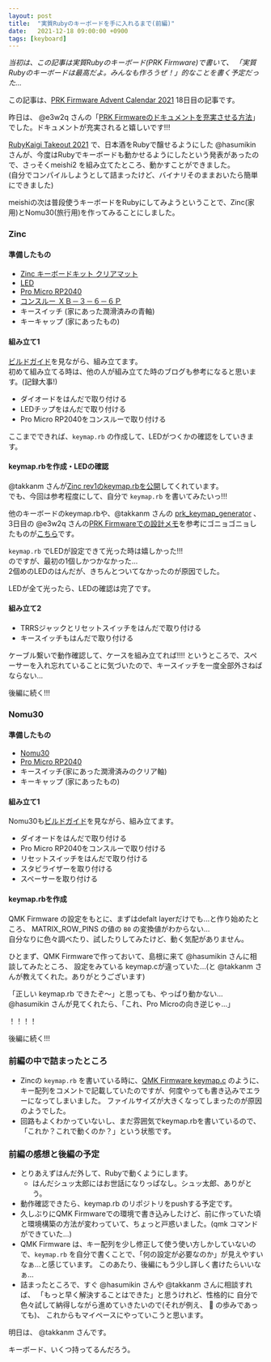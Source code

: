 ```yaml
---
layout: post
title:  "実質Rubyのキーボードを手に入れるまで(前編)"
date:   2021-12-18 09:00:00 +0900
tags: [keyboard]
---
```

_当初は、この記事は実質Rubyのキーボード(PRK Firmware)で書いて、
「実質Rubyのキーボードは最高だよ。みんなも作ろうぜ！」的なことを書く予定だった..._


この記事は、[PRK Firmware Advent Calendar 2021](https://adventar.org/calendars/7086) 18日目の記事です。

昨日は、 @e3w2q さんの「[PRK Firmwareのドキュメントを充実させる方法](https://e3w2q.github.io/21/)」でした。ドキュメントが充実されると嬉しいです!!!

[RubyKaigi Takeout 2021](https://rubykaigi.org/2021-takeout/presentations/hasumikin.html) で、日本酒をRubyで醸せるようにした @hasumikin さんが、今度はRubyでキーボードも動かせるようにしたという発表があったので、さっそくmeishi2 を組み立てたところ、動かすことができました。  
(自分でコンパイルしようとして詰まったけど、バイナリそのままおいたら簡単にできました)

meishiの次は普段使うキーボードをRubyにしてみようということで、Zinc(家用)とNomu30(旅行用)を作ってみることにしました。

### Zinc

#### 準備したもの

* [Zinc キーボードキット クリアマット](https://booth.pm/ja/items/1451314)
* [LED](https://shop.yushakobo.jp/products/sk6812mini-e-10)
* [Pro Micro RP2040](https://www.marutsu.co.jp/pc/i/40719713/)
* [コンスルー ＸＢ－３－６－６Ｐ](https://akizukidenshi.com/catalog/g/gC-15596/)
* キースイッチ (家にあった潤滑済みの青軸)
* キーキャップ (家にあったもの)

#### 組み立て1

[ビルドガイド](https://www.sho-k.co.uk/tech/735.html)を見ながら、組み立てます。  
初めて組み立てる時は、他の人が組み立てた時のブログも参考になると思います。(記録大事!)

* ダイオードをはんだで取り付ける
* LEDチップをはんだで取り付ける
* Pro Micro RP2040をコンスルーで取り付ける

ここまでできれば、`keymap.rb` の作成して、LEDがつくかの確認をしていきます。  

#### keymap.rbを作成・LEDの確認

@takkanm さんが[Zinc rev1のkeymap.rbを公開](https://gist.github.com/takkanm/bf937b83c67c42d801a31af20132d244)してくれています。  
でも、今回は参考程度にして、自分で `keymap.rb` を書いてみたいっ!!!

他のキーボードのkeymap.rbや、@takkanm さんの [prk_keymap_generator](https://github.com/takkanm/prk_keymap_generator) 、3日目の @e3w2q さんの[PRK Firmwareでの設計メモ](https://e3w2q.github.io/19/)を参考にゴニョゴニョしたものが[こちら](https://gist.github.com/emorima/6d15499f16a9d943c9da6304291213a6#file-keymap-rb)です。

`keymap.rb` でLEDが設定できて光った時は嬉しかった!!!   
のですが、最初の1個しかつかなかった...  
2個めのLEDのはんだが、きちんとついてなかったのが原因でした。

LEDが全て光ったら、LEDの確認は完了です。

#### 組み立て2

* TRRSジャックとリセットスイッチをはんだで取り付ける
* キースイッチもはんだで取り付ける

ケーブル繋いで動作確認して、ケースを組み立てれば!!!! というところで、スペーサーを入れ忘れていることに気づいたので、キースイッチを一度全部外さねばならない...

後編に続く!!!

### Nomu30

#### 準備したもの

* [Nomu30](https://shop.yushakobo.jp/products/nomu30kit)
* [Pro Micro RP2040](https://www.marutsu.co.jp/pc/i/40719713/)
* キースイッチ(家にあった潤滑済みのクリア軸)
* キーキャップ (家にあったもの)

#### 組み立て1

Nomu30も[ビルドガイド](https://keys.recompile.net/docs/nomu30-build-guide/)を見ながら、組み立てます。  

* ダイオードをはんだで取り付ける
* Pro Micro RP2040をコンスルーで取り付ける
* リセットスイッチをはんだで取り付ける
* スタビライザーを取り付ける
* スペーサーを取り付ける

#### keymap.rbを作成

QMK Firmware の設定をもとに、まずはdefalt layerだけでも...と作り始めたところ、
MATRIX_ROW_PINS の値の `B0` の変換値がわからない…  
自分なりに色々調べたり、試したりしてみたけど、動く気配がありません。

ひとまず、QMK Firmwareで作っておいて、島根に来て @hasumikin さんに相談してみたところ、
設定をみている keymap.cが違っていた...(と @takkanm さんが教えてくれた。ありがとうございます)

「正しい keymap.rb できたぞ〜」と思っても、やっぱり動かない...
@hasumikin さんが見てくれたら、「これ、Pro Microの向き逆じゃ...」

！！！！

後編に続く!!!


### 前編の中で詰まったところ

* Zincの `keymap.rb` を書いている時に、[QMK Firmware keymap.c](https://github.com/qmk/qmk_firmware/blob/master/keyboards/zinc/keymaps/default/keymap.c) のように、
  キー配列をコメントで記載していたのですが、何度やっても書き込みでエラーになってしまいました。
  ファイルサイズが大きくなってしまったのが原因のようでした。
* 回路もよくわかっていないし、まだ雰囲気でkeymap.rbを書いているので、「これか？これで動くのか？」という状態です。

### 前編の感想と後編の予定

* とりあえずはんだ外して、Rubyで動くようにします。
  * はんだシュッ太郎にはお世話になりっぱなし。シュッ太郎、ありがとう。
* 動作確認できたら、keymap.rb のリポジトリをpushする予定です。
* 久しぶりにQMK Firmwareでの環境で書き込みしたけど、前に作っていた頃と環境構築の方法が変わっていて、ちょっと戸惑いました。(qmk コマンドができていた...)
* QMK Firmware は、キー配列を少し修正して使う使い方しかしていないので、`keymap.rb` を自分で書くことで、「何の設定が必要なのか」が見えやすいなぁ...と感じています。
  このあたり、後編にもう少し詳しく書けたらいいなぁ...
* 詰まったところで、すぐ @hasumikin さんや @takkanm さんに相談すれば、
  「もっと早く解決することはできた」と思うけれど、性格的に
  自分で色々試して納得しながら進めていきたいので(それが例え、 :turtle: の歩みであっても)、
  これからもマイペースにやっていこうと思います。


明日は、 @takkanm さんです。

キーボード、いくつ持ってるんだろう。
